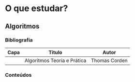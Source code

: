 # O que estudar?
## Algoritmos
### Bibliografia
| Capa | Título | Autor |
| ----------- | ----------- | ----------- |
||  Algoritmos Teoria e Prática |  Thomas Corden |

### Conteúdos 
